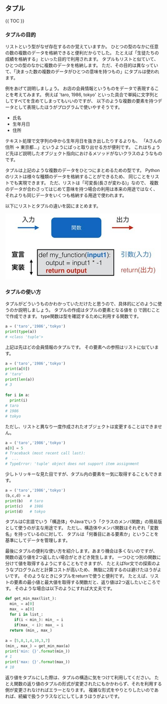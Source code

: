 ## タプル

{{ TOC }}

### タプルの目的

リストという型がなぜ存在するのか覚えていますか。
ひとつの型のなかに任意の数の複数のデータを格納できると便利だからでした。
たとえば「生徒たちの成績を格納する」といった目的で利用されます。
タプルもリストと似ていて、ひとつの型のなかに複数のデータを格納します。
ただ、その目的は異なっていて、「決まった数の複数のデータがひとつの意味を持つもの」にタプルは使われます。

例をあげて説明しましょう。
お店の会員情報というものをデータで表現することを考えてみます。
例えば 'taro, 1986, tokyo' といった具合で単純に文字列としてすべてを含めてしまってもいいのですが、
以下のような複数の要素を持つデータとして表現したほうがプログラムで使いやすそうです。

*	氏名
*	生年月日
*	住所

テキスト処理で文字列の中から生年月日を抜き出したりするよりも、
「Aさんの住所 -> 東京都…」というようにぱっと取り出せる方が便利です。
これはちょうど先ほど説明したオブジェクト指向におけるメソッドがないクラスのようなものです。

タプルは上記のような複数のデータをひとつにまとめるための型です。
Python のリストは様々な種類のデータを格納することができるため、
同じことをリストでも実現できます。
ただ、リストは「可変長(長さが変わる)」なので、
複数のデータが合わさってはじめて意味を持つ場合の利用は本来の用途ではなく、
それよりも同じデータをいくつも格納する用途で使われます。

以下にリストとタプルの違いを図にまとめます。

![image](./0070_image/01.jpg)

### タプルの使い方

タプルがどういうものかわかっていただけたと思うので、具体的にどのように使うのか説明しましょう。
タプルの作成はタプルの要素となる値を () で囲むことで作成できます。
type関数は型を確認するために利用する関数です。

```python
a = ('taro','1986','tokyo')
print(type(a))
# <class 'tuple'>
```

上記は先ほどの会員情報のタプルです。
その要素への参照はリストに似ています。

```python
a = ('taro','1986','tokyo')
print(a[0])
# 'taro'
print(len(a))
# 3

for i in a:
  print(i)
# taro
# 1986
# tokyo
```

ただし、リストと異なり一度作成されたオブジェクトは変更することはできません。

```python
a = ('taro','1986','tokyo')
a[0] = 5
# Traceback (most recent call last):
#  ...
# TypeError: 'tuple' object does not support item assignment
```

少しトリッキーな見た目ですが、タプル内の要素を一気に取得することもできます。

```python
a = ('taro','1986','tokyo')
(b,c,d) = a
print(b)   # taro
print(c)   # 1986
print(d)   # tokyo
```

タプルはC言語でいう「構造体」やJavaでいう「クラスのメンバ関数」の簡易版として使うのが主な用途です。
ただし、構造体やメンバ関数はそれぞれ「変数名」を持っているのに対して、
タプルは「何番目にある要素か」ということを基準にしてデータを管理します。

最後にタプルの便利な使い方を紹介します。あまり機会は多くないのですが、
関数の返り値を2つ返したい場合がときどき発生します。
一つひとつ別の関数に分けて値を取得するようにすることもできますが、
たとえばfor文での探索のようなプログラムだと計算コストが高いため、
無駄に2周するのは避けたほうがよいです。
そのようなときにタプルをreturnで使うと便利です。
たとえば、リストの要素の最小値と最大値を取得する関数だと、返り値は2つ返したいところです。
そのような場合は以下のようにすれば大丈夫です。

```python
def get_min_max(list_):
  min_ = a[0]
  max_ = a[0]
  for i in list_:
    if(i < min_): min_ = i
    if(max_ < i): max_ = i
  return (min_, max_)

a = [5,8,1,4,10,3,7]
(min_, max_) = get_min_max(a)
print('min: {}'.format(min_))
# 1
print('max: {}'.format(max_))
# 10
```

返り値をタプルにした際は、タプルの構造に気をつけて利用してください。
たとえ関数の返り値のタプルの形式が変更されたにもかかわらず、それを利用する側が変更されなければエラーとなります。
複雑な形式をやりとりしたいのであれば、続編で扱うクラスなどにしてしまうほうがよいです。
